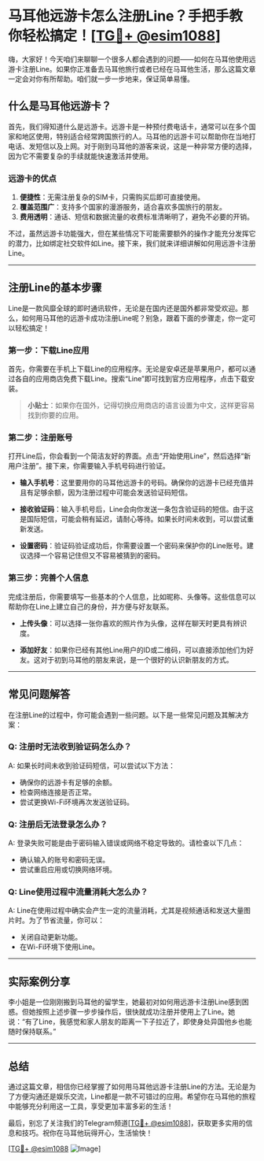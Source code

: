 # 马耳他远游卡怎么注册Line？手把手教你轻松搞定！[[TG💪+ @esim1088](https://t.me/s/esim1088)]

嗨，大家好！今天咱们来聊聊一个很多人都会遇到的问题——如何在马耳他使用远游卡注册Line。如果你正准备去马耳他旅行或者已经在马耳他生活，那么这篇文章一定会对你有所帮助。咱们就一步一步地来，保证简单易懂。

## 什么是马耳他远游卡？

首先，我们得知道什么是远游卡。远游卡是一种预付费电话卡，通常可以在多个国家和地区使用，特别适合经常跨国旅行的人。马耳他的远游卡可以帮助你在当地打电话、发短信以及上网。对于刚到马耳他的游客来说，这是一种非常方便的选择，因为它不需要复杂的手续就能快速激活并使用。

### 远游卡的优点

1. **便捷性**：无需注册复杂的SIM卡，只需购买后即可直接使用。
2. **覆盖范围广**：支持多个国家的漫游服务，适合喜欢多国旅行的朋友。
3. **费用透明**：通话、短信和数据流量的收费标准清晰明了，避免不必要的开销。

不过，虽然远游卡功能强大，但在某些情况下可能需要额外的操作才能充分发挥它的潜力，比如绑定社交软件如Line。接下来，我们就来详细讲解如何用远游卡注册Line。

---

## 注册Line的基本步骤

Line是一款风靡全球的即时通讯软件，无论是在国内还是国外都非常受欢迎。那么，如何用马耳他的远游卡成功注册Line呢？别急，跟着下面的步骤走，你一定可以轻松搞定！

### 第一步：下载Line应用

首先，你需要在手机上下载Line的应用程序。无论是安卓还是苹果用户，都可以通过各自的应用商店免费下载Line。搜索“Line”即可找到官方应用程序，点击下载安装。

> **小贴士**：如果你在国外，记得切换应用商店的语言设置为中文，这样更容易找到你要的应用。

### 第二步：注册账号

打开Line后，你会看到一个简洁友好的界面。点击“开始使用Line”，然后选择“新用户注册”。接下来，你需要输入手机号码进行验证。

- **输入手机号**：这里要用你的马耳他远游卡的号码。确保你的远游卡已经充值并且有足够余额，因为注册过程中可能会发送验证码短信。
  
- **接收验证码**：输入手机号后，Line会向你发送一条包含验证码的短信。由于这是国际短信，可能会稍有延迟，请耐心等待。如果长时间未收到，可以尝试重新发送。

- **设置密码**：验证码验证成功后，你需要设置一个密码来保护你的Line账号。建议选择一个容易记住但又不容易被猜到的密码。

### 第三步：完善个人信息

完成注册后，你需要填写一些基本的个人信息，比如昵称、头像等。这些信息可以帮助你在Line上建立自己的身份，并方便与好友联系。

- **上传头像**：可以选择一张你喜欢的照片作为头像，这样在聊天时更具有辨识度。
  
- **添加好友**：如果你已经有其他Line用户的ID或二维码，可以直接添加他们为好友。这对于初到马耳他的朋友来说，是一个很好的认识新朋友的方式。

---

## 常见问题解答

在注册Line的过程中，你可能会遇到一些问题。以下是一些常见问题及其解决方案：

### Q: 注册时无法收到验证码怎么办？

A: 如果长时间未收到验证码短信，可以尝试以下方法：
- 确保你的远游卡有足够的余额。
- 检查网络连接是否正常。
- 尝试更换Wi-Fi环境再次发送验证码。

### Q: 注册后无法登录怎么办？

A: 登录失败可能是由于密码输入错误或网络不稳定导致的。请检查以下几点：
- 确认输入的账号和密码无误。
- 尝试重启应用或切换网络环境。

### Q: Line使用过程中流量消耗大怎么办？

A: Line在使用过程中确实会产生一定的流量消耗，尤其是视频通话和发送大量图片时。为了节省流量，你可以：
- 关闭自动更新功能。
- 在Wi-Fi环境下使用Line。

---

## 实际案例分享

李小姐是一位刚刚搬到马耳他的留学生，她最初对如何用远游卡注册Line感到困惑。但她按照上述步骤一步步操作后，很快就成功注册并使用上了Line。她说：“有了Line，我感觉和家人朋友的距离一下子拉近了，即使身处异国他乡也能随时保持联系。”

---

## 总结

通过这篇文章，相信你已经掌握了如何用马耳他远游卡注册Line的方法。无论是为了方便沟通还是娱乐交流，Line都是一款不可错过的应用。希望你在马耳他的旅程中能够充分利用这一工具，享受更加丰富多彩的生活！

最后，别忘了关注我们的Telegram频道[[TG💪+ @esim1088](https://t.me/s/esim1088)]，获取更多实用的信息和技巧。祝你在马耳他玩得开心，生活愉快！

[[TG💪+ @esim1088](https://t.me/s/esim1088) ![Image](https://i.postimg.cc/4NQfJmqS/Snipaste-2025-05-13-00-14-12.png)]